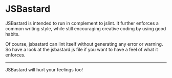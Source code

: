 JSBastard
=========

JSBastard is intended to run in complement to jslint. It further enforces a common writing style, while still encouraging creative coding by using good habits.

Of course, jsbastard can lint itself without generating any error or warning. So have a look at the jsbastard.js file if you want to have a feel of what it enforces.


---
JSBastard will hurt your feelings too!



